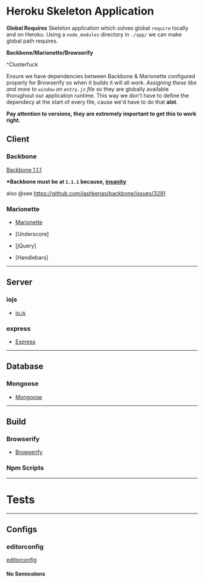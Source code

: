 # Heroku Skeleton Application

__Global Requires__
Skeleton application which solves global `require` locally and on Heroku.  Using a  `node_modules` directory in `./app/` we can make global path requires.

__Backbone/Marionette/Browserify__ 

^Clusterfuck

Ensure we have dependencies between Backbone & Marionette configured properly for Browserify so when it builds it will all work. _Assigning these libs and more to `window` on `entry.js` file_ so they are globally available thorughout our application runtime. This way we don't have to define the dependecy at the start of every file, cause we'd have to do that  __alot__.

__Pay attention to versions, they are extremely important to get this to work right.__

## Client 

### Backbone

[Backbone 1.1.1](http://backbonejs.org/)

__*Backbone must be at `1.1.1` because, [insanity](https://github.com/jashkenas/backbone/issues/2997)__

also @see https://github.com/jashkenas/backbone/issues/3291


### Marionette

- [Marionette](http://marionettejs.com/)


- [Underscore]
- [jQuery]
- [Handlebars]


---

## Server 

### iojs

- [io.js]()

### express

- [Express]()



---

## Database

### Mongoose

- [Mongoose]()




---

## Build


### Browserify

- [Browserify]()


### Npm Scripts


---

# Tests



---

## Configs

### editorconfig

[editorconfig]()


#### No Semicolons

